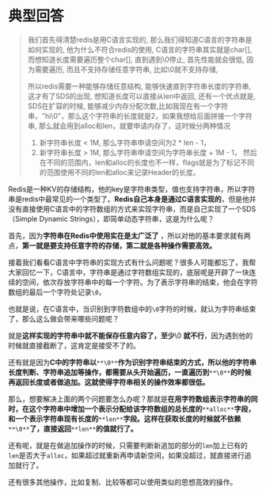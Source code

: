 # 典型回答

> 我们首先得清楚redis是用C语言实现的, 那么我们得知道C语言的字符串是如何实现的, 他为什么不符合redis的使用, C语言的字符串其实就是char[], 而想知道长度需要遍历整个char[], 直到遇到\0停止, 首先性能就会很低, 因为需要遍历, 而且不支持存储任意字符串, 比如\0就不支持存储,
> 
> 所以redis需要一种能够存储任意结构, 能够快速直到字符串长度的字符串, 这才有了SDS的出现, 想知道长度可以直接从len中返回, 还有一个优点就是, SDS在扩容的时候, 能够减少内存分配次数,比如我现在有一个字符串，"hi\0"，那么这个字符串的长度就是2，如果我想给后面拼接一个字符串, 那么就会用到alloc和len，就要申请内存了，这时候分两种情况
> 1. 新字符串长度 < 1M, 那么字符串申请空间为2 * len - 1，
> 2. 新字符串长度 > 1M, 那么字符串申请空间为字符串长度 + 1M - 1，
  然后在不同的范围内，len和alloc的长度也不一样，flags就是为了标记不同的范围使用不同的len和alloc来记录Header的长度。

Redis是一种KV的存储结构，他的key是字符串类型，值也支持字符串，所以字符串是redis中最常见的一个类型了。**Redis自己本身是通过C语言实现的**，但是他并没有直接使用C语言中的字符数组的方式来实现字符串，而是自己实现了一个SDS（Simple Dynamic Strings），即简单动态字符串，这是为什么呢？



首先，因为**字符串在Redis中使用实在是太广泛了** ，所以对他的基本要求就有两点，**第一就是要支持任意字符的存储，第二就是各种操作需要高效。**



接着我们看看C语言中字符串的实现方式有什么问题呢？很多人可能都忘了，我帮大家回忆一下，C语言中，字符串是通过字符数组实现的，底层呢是开辟了一块连续的空间，依次存放字符串中的每一个字符。为了表示字符串的结束，他会在字符数组的最后一个字符处记录`\0`，



也就是说，在C语言中，当识别到字符数组中的`\0`字符的时候，就认为字符串结束了，那么这么做会带来哪些问题呢？



就是**这样实现的字符串中就不能保存任意内容了，至少**\0 **就不行**，因为遇到他的时候就直接截断了，这肯定是接受不了的。



还有就是因为**C中的字符串以**`**\0**`**作为识别字符串结束的方式，所以他的字符串长度判断、字符串追加等操作，都需要从头开始遍历，一直遍历到**`**\0**`**的时候再返回长度或者做追加。这就使得字符串相关的操作效率都很低。**



那么，想要解决上面的两个问题要怎么办呢？那就是**在用字符数组表示字符串的同时，在这个字符串中增加一个表示分配给该字符数组的总长度的**`**alloc**`**字段，和一个表示字符串现有长度的**`**len**`**字段。这样在获取长度的时候就不依赖**`**\0**`**了，直接返回**`**len**`**的值就行了。**



还有呢，就是在做追加操作的时候，只需要判断新追加的部分的`len`加上已有的`len`是否大于`alloc`，如果超过就重新再申请新空间，如果没超过，就直接进行追加就行了。



还有很多其他操作，比如复制、比较等都可以使用类似的思想高效的操作。

